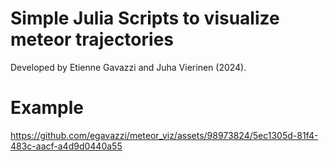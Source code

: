 # Simple Julia Scripts to visualize meteor trajectories

Developed by Etienne Gavazzi and Juha Vierinen (2024). 

# Example

https://github.com/egavazzi/meteor_viz/assets/98973824/5ec1305d-81f4-483c-aacf-a4d9d0440a55

